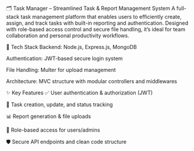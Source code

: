 🗂️ Task Manager – Streamlined Task & Report Management System
A full-stack task management platform that enables users to efficiently create, assign, and track tasks with built-in reporting and authentication. Designed with role-based access control and secure file handling, it’s ideal for team collaboration and personal productivity workflows.

🔧 Tech Stack
Backend: Node.js, Express.js, MongoDB

Authentication: JWT-based secure login system

File Handling: Multer for upload management

Architecture: MVC structure with modular controllers and middlewares

✨ Key Features
✅ User authentication & authorization (JWT)

📝 Task creation, update, and status tracking

📊 Report generation & file uploads

👥 Role-based access for users/admins

🛡️ Secure API endpoints and clean code structure
